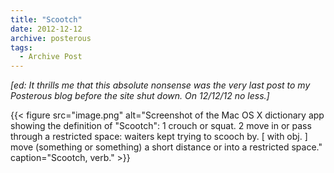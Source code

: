 ```yaml
---
title: "Scootch"
date: 2012-12-12
archive: posterous
tags: 
  - Archive Post
---
```


*[ed: It thrills me that this absolute nonsense was the very last post to my Posterous blog before the site shut down. On 12/12/12 no less.]*

{{< figure 
	src="image.png" 
	alt="Screenshot of the Mac OS X dictionary app showing the definition of \"Scootch\": 1 crouch or squat. 2 move in or pass through a restricted space: waiters kept trying to scooch by. [ with obj. ] move (something or something) a short distance or into a restricted space." 
	caption="Scootch, verb." >}}

